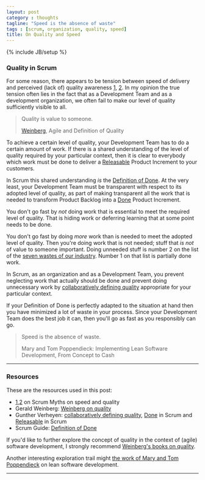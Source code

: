 ```yaml
---
layout: post
category : thoughts
tagline: "Speed is the absence of waste"
tags : [scrum, organization, quality, speed]
title: On Quality and Speed
---
```


{% include JB/setup %}

### Quality in Scrum

For some reason,
there appears to be tension between speed of delivery 
and perceived (lack of) quality awareness [1], [2].
In my opinion
the true tension often lies in the fact that 
as a Development Team
and as a development organization,
we often fail to make our level of quality sufficiently visible to all.

> Quality is value to someone.
>
> [Weinberg], Agile and Definition of Quality

To achieve a certain level of quality,
your Development Team has to do a certain amount of work.
If there is a shared understanding of the level of quality required
by your particular context,
then it is clear to everybody 
which work must be done to deliver a [Releasable] 
Product Increment to your customers.

In Scrum this shared understanding *is* the [Definition of Done].
At the very least, your Development Team must be transparent 
with respect to its adopted level of quality,
as part of making transparent all the work 
that is needed to transform 
Product Backlog into a [Done] Product Increment.

You don't go fast by *not* doing work that is essential 
to meet the required level of quality.
That is hiding work or deferring learning that at some point needs to be done.

You don't go fast by doing *more* work 
than is needed to meet the adopted level of quality.
Then you're doing work that is not needed;
stuff that *is not* of value to someone important.
Doing unneeded stuff is number 2 on the list of the 
[seven wastes of our industry]. 
Number 1 on that list is partially done work.

In Scrum, as an organization and as a Development Team,
you prevent neglecting work that actually should be done
and prevent doing unnecessary work 
by [collaboratively defining quality] appropriate for your particular context.

If your Definition of Done is perfectly adapted to the situation at hand
then you have minimized a lot of waste in your process.
Since your Development Team does the best job it can,
then you'll go as fast as you responsibly can go.

> Speed is the absence of waste.
>
> Mary and Tom Poppendieck: 
> Implementing Lean Software Development, From Concept to Cash

---

### Resources

These are the resources used in this post:

 * [1],[2] on Scrum Myths on speed and quality
 * Gerald Weinberg: [Weinberg on quality][Weinberg]
 * Gunther Verheyen: [collaboratively defining quality], 
   [Done] in Scrum and [Releasable] in Scrum
 * Scrum Guide: [Definition of Done]

If you'd like to further explore 
the concept of quality in the context of (agile) software development,
I strongly recommend [Weinberg's books on quality].

Another interesting exploration trail might [the work of Mary and Tom Poppendieck]
on lean software development.

---

 [1]: https://www.scrum.org/resources/blog/scrum-myths-quality-traded-speed-scrum
 [2]: https://www.scrum.org/resources/blog/scrum-myths-scrum-projects-are-faster-and-cheaper
 [Weinberg]: http://secretsofconsulting.blogspot.nl/2012/09/agile-and-definition-of-quality.html
 [Done]: https://guntherverheyen.com/2015/05/14/done-is-a-crucial-part-of-scrum-actually/
 [collaboratively defining quality]: https://guntherverheyen.com/2015/08/04/a-professional-organization-defines-quality/
 [Releasable]: https://guntherverheyen.com/2015/03/13/releasable-in-scrum-actually/
 [Weinberg's books on quality]: https://leanpub.com/b/qualitysoftware
 [Definition of Done]: http://scrumguides.org/scrum-guide.html#artifact-transparency-done
 [seven wastes of our industry]: https://dzone.com/articles/seven-wastes-software
 [the work of Mary and Tom Poppendieck]: https://www.amazon.com/Mary-Poppendieck/e/B001IGNU3O/ref=sr_ntt_srch_lnk_1?qid=1487843405&sr=1-1
